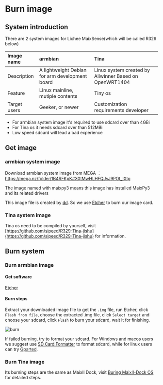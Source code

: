 # Burn image

## System introduction

There are 2 system images for Lichee MaixSense(which will be called R329 below) 

| Image name   | armbian                                        | Tina                                                   |
| :----------- | :--------------------------------------------- | :----------------------------------------------------- |
| Description  | A lightweight Debian for arm development board | Linux system created by Allwinner Based on OpenWRT1404 |
| Feature      | Linux mainline, mutiple contents               | Tiny os                                                |
| Target users | Geeker, or newer                               | Customization requirements developer                   |

- For armbian system image it's required to use sdcard over than 4GBi
- For Tina os it needs sdcard over than 512MBi
- Low speed sdcard will lead a bad experience

## Get image

### armbian system image

Download armbian system image from MEGA ：https://mega.nz/folder/1B4RFKpK#X0tMwHLHFQJvJ9POt_lXtg

The image named with maixpy3 means this image has installed MaixPy3 and its related drivers

This image file is created by [dd](https://en.wikipedia.org/wiki/Dd_(Unix)). So we use [Etcher](https://www.balena.io/etcher/ "Etcher")  to burn our image card.

### Tina system image

Tina os need to be compiled by yourself, visit [https://github.com/sipeed/R329-Tina-jishu](https://github.com/sipeed/R329-Tina-jishu) for information.

## Burn system

### Burn armbian image

#### Get software

[Etcher](https://www.balena.io/etcher/ "Etcher")

#### Burn steps

Extract your downloaded image file to get the `.img` file, run Etcher, click `Flash from file`, choose the extracted .img file, click `Select target` and choose your sdcard, click `Flash` to burn your sdcard, wait it for finishing.

![burn](./../../maixII/M2A/assets/95133.gif)

If failed burning, try to format your sdcard. For Windows and macos users we suggest use [SD Card Formatter](https://www.sdcard.org/downloads/formatter/eula_windows/SDCardFormatterv5_WinEN.zip "SDCardFormatter") to format sdcard, while for linux users can try [Gparted](https://gparted.org/).

### Burn Tina image

Its burning steps are the same as MaixII Dock, visit [Buring MaixII-Dock OS](./../M2/flash.html#Buring-system) for detailed steps.